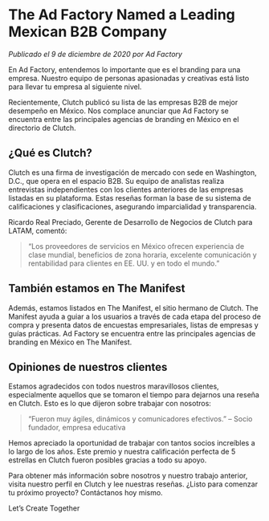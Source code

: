 # The Ad Factory Named a Leading Mexican B2B Company

*Publicado el 9 de diciembre de 2020 por Ad Factory*

En Ad Factory, entendemos lo importante que es el branding para una empresa. Nuestro equipo de personas apasionadas y creativas está listo para llevar tu empresa al siguiente nivel.

Recientemente, Clutch publicó su lista de las empresas B2B de mejor desempeño en México. Nos complace anunciar que Ad Factory se encuentra entre las principales agencias de branding en México en el directorio de Clutch.

## ¿Qué es Clutch?

Clutch es una firma de investigación de mercado con sede en Washington, D.C., que opera en el espacio B2B. Su equipo de analistas realiza entrevistas independientes con los clientes anteriores de las empresas listadas en su plataforma. Estas reseñas forman la base de su sistema de calificaciones y clasificaciones, asegurando imparcialidad y transparencia.

Ricardo Real Preciado, Gerente de Desarrollo de Negocios de Clutch para LATAM, comentó:

> “Los proveedores de servicios en México ofrecen experiencia de clase mundial, beneficios de zona horaria, excelente comunicación y rentabilidad para clientes en EE. UU. y en todo el mundo.”

## También estamos en The Manifest

Además, estamos listados en The Manifest, el sitio hermano de Clutch. The Manifest ayuda a guiar a los usuarios a través de cada etapa del proceso de compra y presenta datos de encuestas empresariales, listas de empresas y guías prácticas. Ad Factory se encuentra entre las principales agencias de branding en México en The Manifest.

## Opiniones de nuestros clientes

Estamos agradecidos con todos nuestros maravillosos clientes, especialmente aquellos que se tomaron el tiempo para dejarnos una reseña en Clutch. Esto es lo que dijeron sobre trabajar con nosotros:

> “Fueron muy ágiles, dinámicos y comunicadores efectivos.” – Socio fundador, empresa educativa

Hemos apreciado la oportunidad de trabajar con tantos socios increíbles a lo largo de los años. Este premio y nuestra calificación perfecta de 5 estrellas en Clutch fueron posibles gracias a todo su apoyo.

Para obtener más información sobre nosotros y nuestro trabajo anterior, visita nuestro perfil en Clutch y lee nuestras reseñas. ¿Listo para comenzar tu próximo proyecto? Contáctanos hoy mismo.

Let’s Create Together
